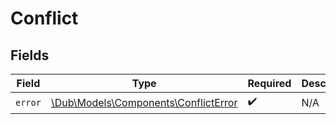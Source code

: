 # Conflict


## Fields

| Field                                                                            | Type                                                                             | Required                                                                         | Description                                                                      |
| -------------------------------------------------------------------------------- | -------------------------------------------------------------------------------- | -------------------------------------------------------------------------------- | -------------------------------------------------------------------------------- |
| `error`                                                                          | [\Dub\Models\Components\ConflictError](../../Models/Components/ConflictError.md) | :heavy_check_mark:                                                               | N/A                                                                              |